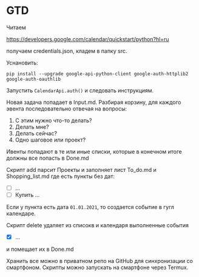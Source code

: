 # GTD

Читаем 

https://developers.google.com/calendar/quickstart/python?hl=ru

получаем credentials.json, кладем в папку src. 

Уснановить:

`pip install --upgrade google-api-python-client google-auth-httplib2 google-auth-oauthlib`

Запустить `CalendarApi.auth()` и следовать инструкциям.

Новая задача попадает в Input.md. 
Разбирая корзину, для каждого эвента последовательно отвечая на вопросы:
1. С этим нужно что-то делать?
2. Делать мне?
3. Делать сейчас?
4. Одно шаговое или проект?

Ивенты попадают в те или иные списки, которые в конечном итоге должны все попасть в Done.md

Скрипт add парсит Проекты и заполняет лист To_do.md и Shopping_list.md где есть пункты без дат:

- [ ] ...
- [ ] Купить ...

Если у пункта есть дата `01.01.2021`, то создается событие в гугл календаре.

Скрипт delete удаляет из списокв и календаря выполненные события 
- [x] ...

и помещает их в Done.md  

Хранить все можно в приватном репо на GitHub для синхронизации со смартфоном.
Скрипты можно запускать на смартфоне через Termux. 